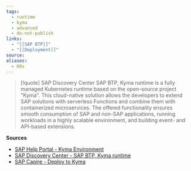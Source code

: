 ```yaml
---
tags:
  - runtime
  - kyma
  - advanced
  - do-not-publish
links:
  - "[[SAP BTP]]"
  - "[[Deployment]]"
source:
aliases:
  - K8s
---
```

> [!quote] SAP Discovery Center
>SAP BTP, Kyma runtime is a fully managed Kubernetes runtime based on the open-source project "Kyma". This cloud-native solution allows the developers to extend SAP solutions with serverless Functions and combine them with containerized microservices. The offered functionality ensures smooth consumption of SAP and non-SAP applications, running workloads in a highly scalable environment, and building event- and API-based extensions.

**Sources**
- [SAP Help Portal  - Kyma Environment](https://help.sap.com/docs/btp/sap-business-technology-platform/kyma-environment?locale=en-US)
- [SAP Discovery Center - SAP BTP, Kyma runtime](https://discovery-center.cloud.sap/serviceCatalog/kyma-runtime?region=all)
- [SAP Capire - Deploy to Kyma](https://cap.cloud.sap/docs/guides/deployment/to-kyma#deploy-to-kyma-1)